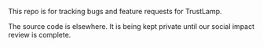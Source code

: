 This repo is for tracking bugs and feature requests for TrustLamp.

The source code is elsewhere. It is being kept private until our social impact review is complete.

